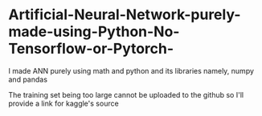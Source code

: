 # Artificial-Neural-Network-purely-made-using-Python-No-Tensorflow-or-Pytorch-
I made ANN purely using math and python and its libraries namely, numpy and pandas 

The training set being too large cannot be uploaded to the github so I'll provide a link for kaggle's source
